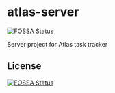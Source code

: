 # atlas-server
[![FOSSA Status](https://app.fossa.io/api/projects/git%2Bgithub.com%2Fatlas-io%2Fatlas-server.svg?type=shield)](https://app.fossa.io/projects/git%2Bgithub.com%2Fatlas-io%2Fatlas-server?ref=badge_shield)

Server project for Atlas task tracker


## License
[![FOSSA Status](https://app.fossa.io/api/projects/git%2Bgithub.com%2Fatlas-io%2Fatlas-server.svg?type=large)](https://app.fossa.io/projects/git%2Bgithub.com%2Fatlas-io%2Fatlas-server?ref=badge_large)